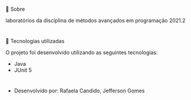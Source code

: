 📌 Sobre

laboratórios da disciplina de métodos avançados em programação 2021.2

#

🔎 Tecnologias utilizadas

O projeto foi desenvolvido utilizando as seguintes tecnologias: <br />
- Java <br />
- JUnit 5

#
- Desenvolvido por: Rafaela Candido, Jefferson Gomes

